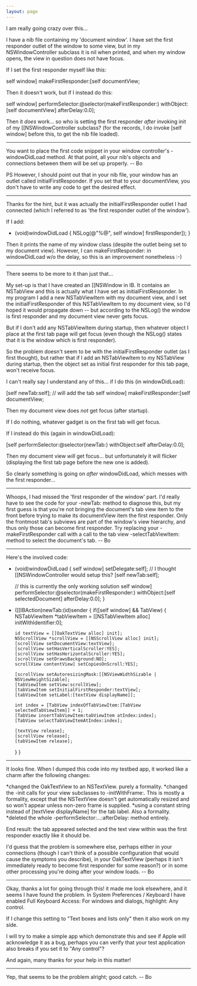 ```yaml
---
layout: page
---
```


I am really going crazy over this...

I have a nib file containing my 'document window'. I have set the first responder outlet of the window to some view, but in my NSWindowController subclass it is nil when printed, and when my window opens, the view in question does not have focus.

If I set the first responder myself like this:

    
   self window] makeFirstResponder:[self documentView;


Then it doesn't work, but if I instead do this:

    
   self window] performSelector:@selector(makeFirstResponder:)
      withObject:[self documentView]
      afterDelay:0.0];


Then it *does* work... so who is setting the first responder *after* invoking init of my [[NSWindowController subclass? (for the records, I do invoke [self window] before this, to get the nib file loaded).

----

You want to place the first code snippet in your window controller's -windowDidLoad method.  At that point, all your nib's objects and connections between them will be set up properly. -- Bo

PS However, I should point out that in your nib file, your window has an outlet called initialFirstResponder.  If you set that to your documentView, you don't have to write any code to get the desired effect.

----

Thanks for the hint, but it was actually the initialFirstResponder outlet I had connected (which I referred to as 'the first responder outlet of the window').

If I add:

    
- (void)windowDidLoad
{
   NSLog(@"%@", self window] firstResponder]);
}


Then it prints the name of my window class (despite the outlet being set to my document view). However, I can makeFirstResponder: in windowDidLoad w/o the delay, so this is an improvement nonetheless :-)

----

There seems to be more to it than just that...

My set-up is that I have created an [[NSWindow in IB. It contains an NSTabView and this is actually what I have set as initialFirstResponder. In my program I add a new NSTabViewItem with my document view, and I set the initialFirstResponder of this NSTabViewItem to my document view, so I'd hoped it would propagate down -- but according to the NSLog() the window is first responder and my document view never gets focus.

But if I don't add any NSTabViewItem during startup, then whatever object I place at the first tab page will get focus (even though the NSLog() states that it is the window which is first responder).

So the problem doesn't seem to be with the initialFirstResponder outlet (as I first thought), but rather that if I add an NSTabViewItem to my NSTabView during startup, then the object set as initial first responder for this tab page, won't receive focus.

I can't really say I understand any of this... if I do this (in windowDidLoad):

    
   [self newTab:self]; // will add the tab
   self window] makeFirstResponder:[self documentView;


Then my document view does *not* get focus (after startup).

If I do nothing, whatever gadget is on the first tab will get focus.

If I instead do this (again in windowDidLoad):

    
   [self performSelector:@selector(newTab:)
      withObject:self
      afterDelay:0.0];


Then my document view *will* get focus... but unfortunately it will flicker (displaying the first tab page before the new one is added).

So clearly something is going on *after* windowDidLoad, which messes with the first responder...

----

Whoops, I had missed the 'first responder of the window' part.  I'd really have to see the code for your -newTab: method to diagnose this, but my first guess is that you're not bringing the document's tab view item to the front before trying to make its documentView item the first responder.  Only the frontmost tab's subviews are part of the window's view hierarchy, and thus only those can become first responder. Try replacing your -makeFirstResponder call with a call to the tab view -selectTabViewItem: method to select the document's tab. -- Bo

----

Here's the involved code:

    

- (void)windowDidLoad
{
   self window] setDelegate:self]; // I thought [[NSWindowController would setup this?
   [self newTab:self];

   // this is currently the only working solution
   self window] performSelector:@selector(makeFirstResponder:)
      withObject:[self selectedDocument]
      afterDelay:0.0];
}

- ([[IBAction)newTab:(id)sender
{
   if([self window] && TabView)
   {
      NSTabViewItem *tabViewItem = [[NSTabViewItem alloc] initWithIdentifier:0];

      id textView = [[OakTextView alloc] init];
      NSScrollView *scrollView = [[NSScrollView alloc] init];
      [scrollView setDocumentView:textView];
      [scrollView setHasVerticalScroller:YES];
      [scrollView setHasHorizontalScroller:YES];
      [scrollView setDrawsBackground:NO];
      scrollView contentView] setCopiesOnScroll:YES];

      [scrollView setAutoresizingMask:[[NSViewWidthSizable | NSViewHeightSizable];
      [tabViewItem setView:scrollView];
      [tabViewItem setInitialFirstResponder:textView];
      [tabViewItem setLabel:[textView displayName]];
   
      int index = [TabView indexOfTabViewItem:[TabView selectedTabViewItem]] + 1;
      [TabView insertTabViewItem:tabViewItem atIndex:index];
      [TabView selectTabViewItemAtIndex:index];

      [textView release];
      [scrollView release];
      [tabViewItem release];
   }
}



----

It looks fine.  When I dumped this code into my testbed app, it worked like a charm after the following changes:

*changed the OakTextView to an NSTextView.  purely a formality.
*changed the -init calls for your view subclasses to -initWithFrame:. This is mostly a formality, except that the NSTextView doesn't get automatically resized and so won't appear unless non-zero frame is supplied.
*using a constant string instead of [textView displayName] for the tab label.  Also a formality.
*deleted the whole -performSelector:...:afterDelay: method entirely. 

End result: the tab appeared selected and the text view within was the first responder exactly like it should be.

I'd guess that the problem is somewhere else, perhaps either in your connections (though I can't think of a possible configuration that would cause the symptoms you describe), in your OakTextView (perhaps it isn't immediately ready to become first responder for some reason?) or in some other processing you're doing after your window loads.  -- Bo

----

Okay, thanks a lot for going through this! it made me look elsewhere, and it seems I have found the problem. In System Preferences / Keyboard I have enabled Full Keyboard Access: For windows and dialogs, highlight: Any control.

If I change this setting to "Text boxes and lists only" then it also work on my side.

I will try to make a simple app which demonstrate this and see if Apple will acknowledge it as a bug, perhaps you can verify that your test application also breaks if you set it to "Any control"?

And again, many thanks for your help in this matter!

----

Yep, that seems to be the problem alright; good catch. -- Bo
